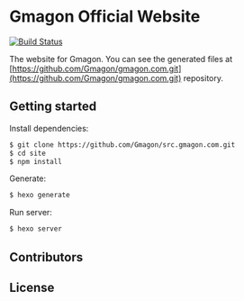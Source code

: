# Gmagon Official Website
<!-- Markdown snippet -->
[![Build Status](https://travis-ci.org/hexojs/site.svg?branch=master)](https://travis-ci.org/hexojs/site)

The website for Gmagon. You can see the generated files at [https://github.com/Gmagon/gmagon.com.git](https://github.com/Gmagon/gmagon.com.git) repository.

## Getting started

Install dependencies:

``` bash
$ git clone https://github.com/Gmagon/src.gmagon.com.git
$ cd site
$ npm install
```

Generate:

``` bash
$ hexo generate
```

Run server:

``` bash
$ hexo server
```

## Contributors


## License
